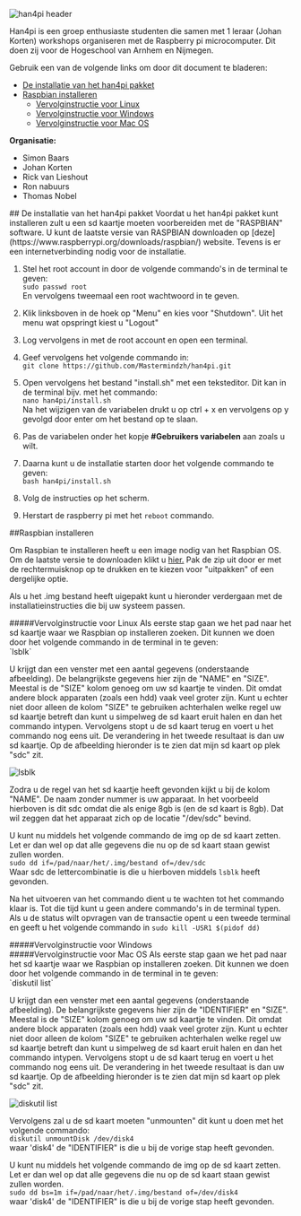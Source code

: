 ![han4pi header](http://i.imgur.com/t5m5nSy.png)

Han4pi is een groep enthusiaste studenten die samen met 1 leraar (Johan Korten) workshops organiseren met de Raspberry pi microcomputer. Dit doen zij voor de Hogeschool van Arnhem en Nijmegen.

Gebruik een van de volgende links om door dit document te bladeren:

- [De installatie van het han4pi pakket](#user-content-install)
- [Raspbian installeren](#user-content-raspbian-install)
	- [Vervolginstructie voor Linux](#user-content-linux-raspbian-install)
	- [Vervolginstructie voor Windows](#user-content-windows-raspbian-install)
	- [Vervolginstructie voor Mac OS](#user-content-mac-raspbian-install)


**Organisatie:**
- Simon Baars
- Johan Korten
- Rick van Lieshout
- Ron nabuurs
- Thomas Nobel

<div id = "install"></div>
## De installatie van het han4pi pakket
Voordat u het han4pi pakket kunt installeren zult u een sd kaartje moeten voorbereiden met de "RASPBIAN" software. U kunt de laatste versie van RASPBIAN downloaden op [deze](https://www.raspberrypi.org/downloads/raspbian/) website. Tevens is er een internetverbinding nodig voor de installatie.

1. Stel het root account in door de volgende commando's in de terminal te geven: <br />`sudo passwd root`<br /> En vervolgens tweemaal een root wachtwoord in te geven.

2. Klik linksboven in de hoek op "Menu" en kies voor "Shutdown". Uit het menu wat opspringt kiest u "Logout"

3. Log vervolgens in met de root account en open een terminal.

4. Geef vervolgens het volgende commando in: <br />`git clone https://github.com/Mastermindzh/han4pi.git`<br />

5. Open vervolgens het bestand "install.sh" met een teksteditor. Dit kan in de terminal bijv. met het commando: <br />`nano han4pi/install.sh`<br /> Na het wijzigen van de variabelen drukt u op ctrl + x en vervolgens op y gevolgd door enter om het bestand op te slaan.

6. Pas de variabelen onder het kopje **#Gebruikers variabelen** aan zoals u wilt.
7. Daarna kunt u de installatie starten door het volgende commando te geven:<br />`bash han4pi/install.sh`

8. Volg de instructies op het scherm.
9. Herstart de raspberry pi met het `reboot` commando.

<div id = "raspbian-install"></div>
##Raspbian installeren

Om Raspbian te installeren heeft u een image nodig van het Raspbian OS. Om de laatste versie te downloaden klikt u [hier.](http://downloads.raspberrypi.org/raspbian_latest) Pak de zip uit door er met de rechtermuisknop op te drukken en te kiezen voor "uitpakken" of een dergelijke optie.

Als u het .img bestand heeft uigepakt kunt u hieronder verdergaan met de installatieinstructies die bij uw systeem passen.

<div id = "linux-raspbian-install"></div>
#####Vervolginstructie voor Linux
Als eerste stap gaan we het pad naar het sd kaartje waar we Raspbian op installeren zoeken. Dit kunnen we doen door het volgende commando in de terminal in te geven:<br />`lsblk`<br />

U krijgt dan een venster met een aantal gegevens (onderstaande afbeelding). De belangrijkste gegevens hier zijn de "NAME" en "SIZE". Meestal is de "SIZE" kolom genoeg om uw sd kaartje te vinden. Dit omdat andere block apparaten (zoals een hdd) vaak veel groter zijn. Kunt u echter niet door alleen de kolom "SIZE" te gebruiken achterhalen welke regel uw sd kaartje betreft dan kunt u simpelweg de sd kaart eruit halen en dan het commando intypen. Vervolgens stopt u de sd kaart terug en voert u het commando nog eens uit. De verandering in het tweede resultaat is dan uw sd kaartje. Op de afbeelding hieronder is te zien dat mijn sd kaart op plek "sdc" zit.

![lsblk](http://i.imgur.com/zooJC6x.png)

Zodra u de regel van het sd kaartje heeft gevonden kijkt u bij de kolom "NAME". De naam zonder nummer is uw apparaat. In het voorbeeld hierboven is dit sdc omdat die als enige 8gb is (en de sd kaart is 8gb). Dat wil zeggen dat het apparaat zich op de locatie "/dev/sdc" bevind.

U kunt nu middels het volgende commando de img op de sd kaart zetten. Let er dan wel op dat alle gegevens die nu op de sd kaart staan gewist zullen worden.<br />`sudo dd if=/pad/naar/het/.img/bestand of=/dev/sdc` <br />
Waar sdc de lettercombinatie is die u hierboven middels `lsblk` heeft gevonden.

Na het uitvoeren van het commando dient u te wachten tot het commando klaar is. Tot die tijd kunt u geen andere commando's in de terminal typen.
Als u de status wilt opvragen van de transactie opent u een tweede terminal en geeft u het volgende commando in `sudo kill -USR1 $(pidof dd)`


<div id = "windows-raspbian-install"></div>
#####Vervolginstructie voor Windows

<div id = "mac-raspbian-install"></div>
#####Vervolginstructie voor Mac OS
Als eerste stap gaan we het pad naar het sd kaartje waar we Raspbian op installeren zoeken. Dit kunnen we doen door het volgende commando in de terminal in te geven:<br />`diskutil list`<br />

U krijgt dan een venster met een aantal gegevens (onderstaande afbeelding). De belangrijkste gegevens hier zijn de "IDENTIFIER" en "SIZE". Meestal is de "SIZE" kolom genoeg om uw sd kaartje te vinden. Dit omdat andere block apparaten (zoals een hdd) vaak veel groter zijn. Kunt u echter niet door alleen de kolom "SIZE" te gebruiken achterhalen welke regel uw sd kaartje betreft dan kunt u simpelweg de sd kaart eruit halen en dan het commando intypen. Vervolgens stopt u de sd kaart terug en voert u het commando nog eens uit. De verandering in het tweede resultaat is dan uw sd kaartje. Op de afbeelding hieronder is te zien dat mijn sd kaart op plek "sdc" zit.

![diskutil list](http://i.imgur.com/J6Omy4Z.png)


Vervolgens zal u de sd kaart moeten "unmounten" dit kunt u doen met het volgende commando: <br />`diskutil unmountDisk /dev/disk4`<br />
waar 'disk4' de "IDENTIFIER" is die u bij de vorige stap heeft gevonden.

U kunt nu middels het volgende commando de img op de sd kaart zetten. Let er dan wel op dat alle gegevens die nu op de sd kaart staan gewist zullen worden.<br />`sudo dd bs=1m if=/pad/naar/het/.img/bestand of=/dev/disk4` <br />
waar 'disk4' de "IDENTIFIER" is die u bij de vorige stap heeft gevonden.

